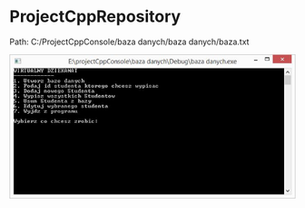 # ProjectCppRepository

Path: C:/ProjectCppConsole/baza danych/baza danych/baza.txt

<p align="center"><img src="https://github.com/wojcikpawel/ProjectCppRepository/blob/main/Images/img.jpg" width="700px" /></p>
